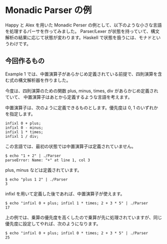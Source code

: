 ﻿Monadic Parser の例
===================

Happy と Alex を用いた Monadic Perser の例として、以下のような小さな言語を処理するパーサを作ってみました。
Parser/Lexer が状態を持っていて、構文解析の結果に応じて状態が変わります。Haskell で状態を扱うには、モナドというわけです。

## 今回作るもの

Example 1 では、中置演算子があらかじめ定義されている前提で、四則演算を含む式の構文解析器を作りました。

今度は、四則演算のための関数 plus, minus, times, div があらかじめ定義されていて、
中置演算子はあとから定義するような言語を考えます。

中置演算子は、次のように定義できるものとします。優先度は 0, 1 のいずれかを指定します。

    infixl 0 + plus;
    infixl 0 - minus;
    infixl 1 * times;
    infixl 1 / div;

この言語では、最初の状態では中置演算子は定義されていません。

    $ echo "1 + 2" | ./Parser
    parseError: Name: "+" at line 1, col 3

plus, minus などは定義されています。

    $ echo "plus 1 2" | ./Parser
    3

infixl を用いて定義した後であれば、中置演算子が使えます。

    $ echo "infixl 0 + plus; infixl 1 * times; 2 + 3 * 5" | ./Parser
    17

上の例では、乗算の優先度を高くしたので乗算が先に処理されていますが、同じ優先度に設定してやれば、次のようになります。

    $ echo "infixl 0 + plus; infixl 0 * times; 2 + 3 * 5" | ./Parser
    25
